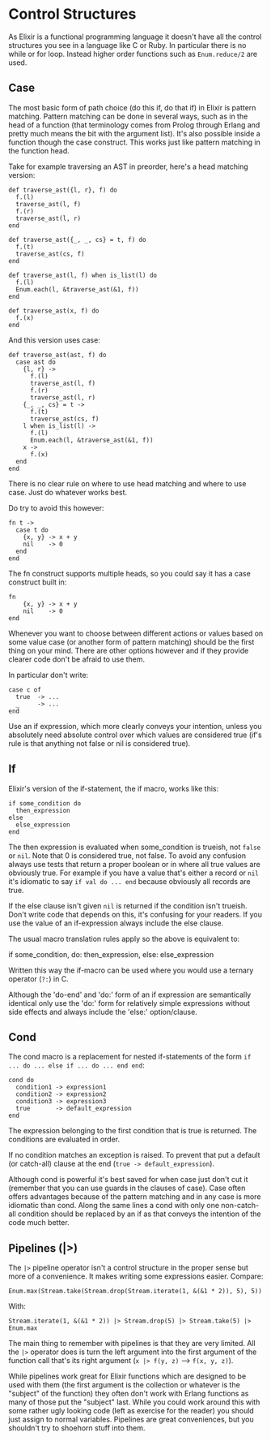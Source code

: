 # Control Structures

As Elixir is a functional programming language it doesn't have all the control
structures you see in a language like C or Ruby. In particular there is no
while or for loop. Instead higher order functions such as `Enum.reduce/2` are
used.

## Case

The most basic form of path choice (do this if, do that if) in Elixir is pattern
matching. Pattern matching can be done in several ways, such as in the head of a
function (that terminology comes from Prolog through Erlang and pretty much
means the bit with the argument list). It's also possible inside a function
though the case construct. This works just like pattern matching in the function
head.

Take for example traversing an AST in preorder, here's a head matching version:

    def traverse_ast({l, r}, f) do
      f.(l)
      traverse_ast(l, f)
      f.(r)
      traverse_ast(l, r)
    end

    def traverse_ast({_, _, cs} = t, f) do
      f.(t)
      traverse_ast(cs, f)
    end

    def traverse_ast(l, f) when is_list(l) do
      f.(l)
      Enum.each(l, &traverse_ast(&1, f))
    end

    def traverse_ast(x, f) do
      f.(x)
    end

And this version uses case:

    def traverse_ast(ast, f) do
      case ast do
        {l, r} ->
          f.(l)
          traverse_ast(l, f)
          f.(r)
          traverse_ast(l, r)
        {_, _, cs} = t ->
          f.(t)
          traverse_ast(cs, f)
        l when is_list(l) ->
          f.(l)
          Enum.each(l, &traverse_ast(&1, f))
        x ->
          f.(x)
      end
    end

There is no clear rule on where to use head matching and where to use case. Just
do whatever works best.

Do try to avoid this however:

    fn t -> 
      case t do
        {x, y} -> x + y
        nil    -> 0
      end
    end

The fn construct supports multiple heads, so you could say it has a case
construct built in:

    fn
        {x, y} -> x + y
        nil    -> 0
    end

Whenever you want to choose between different actions or values based on some
value case (or another form of pattern matching) should be the first thing on
your mind. There are other options however and if they provide clearer code
don't be afraid to use them.

In particular don't write:

    case c of
      true  -> ...
      _     -> ...
    end

Use an if expression, which more clearly conveys your intention, unless you
absolutely need absolute control over which values are considered true (if's
rule is that anything not false or nil is considered true).

## If

Elixir's version of the if-statement, the if macro, works like this:

    if some_condition do
      then_expression
    else
      else_expression
    end

The then expression is evaluated when some_condition is trueish, not `false` or
`nil`. Note that 0 is considered true, not false. To avoid any confusion always
use tests that return a proper boolean or in where all true values are obviously
true. For example if you have a value that's either a record or `nil` it's
idiomatic to say `if val do ... end` because obviously all records are true.

If the else clause isn't given `nil` is returned if the condition isn't
trueish. Don't write code that depends on this, it's confusing for your readers.
If you use the value of an if-expression always include the else clause.

The usual macro translation rules apply so the above is equivalent to:

  if some_condition, do: then_expression, else: else_expression

Written this way the if-macro can be used where you would use a ternary operator
(`?:`) in C.

Although the 'do-end' and 'do:' form of an if expression are semantically
identical only use the 'do:' form for relatively simple expressions without
side effects and always include the 'else:' option/clause.

## Cond

The cond macro is a replacement for nested if-statements of the form `if ... do
... else if ... do ... end end`:

    cond do
      condition1 -> expression1
      condition2 -> expression2
      condition3 -> expression3
      true       -> default_expression
    end

The expression belonging to the first condition that is true is returned. The
conditions are evaluated in order.

If no condition matches an exception is raised. To prevent that put a default
(or catch-all) clause at the end (`true -> default_expression`).

Although cond is powerful it's best saved for when case just don't cut
it (remember that you can use guards in the clauses of case). Case often offers
advantages because of the pattern matching and in any case is more idiomatic
than cond. Along the same lines a cond with only one non-catch-all condition
should be replaced by an if as that conveys the intention of the code much
better.

## Pipelines (|>)

The `|>` pipeline operator isn't a control structure in the proper sense but
more of a convenience. It makes writing some expressions easier. Compare:

    Enum.max(Stream.take(Stream.drop(Stream.iterate(1, &(&1 * 2)), 5), 5))

With:

    Stream.iterate(1, &(&1 * 2)) |> Stream.drop(5) |> Stream.take(5) |> Enum.max

The main thing to remember with pipelines is that they are very limited. All the
`|>` operator does is turn the left argument into the first argument of the
function call that's its right argument (`x |> f(y, z)` --> `f(x, y, z)`).

While pipelines work great for Elixir functions which are designed to be used
with them (the first argument is the collection or whatever is the "subject" of
the function) they often don't work with Erlang functions as many of those put
the "subject" last. While you could work around this with some rather ugly
looking code (left as exercise for the reader) you should just assign to normal
variables. Pipelines are great conveniences, but you shouldn't try to shoehorn
stuff into them.


